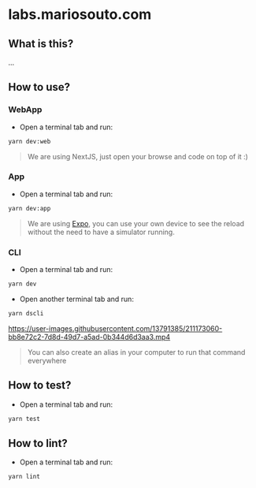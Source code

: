# labs.mariosouto.com

## What is this?

...

## How to use?

### WebApp

- Open a terminal tab and run:

```sh
yarn dev:web
```

> We are using NextJS, just open your browse and code on top of it :)

### App
- Open a terminal tab and run:
```sh
yarn dev:app
```

> We are using [Expo](https://expo.dev/home), you can use your own device to see the reload without the need to have a simulator running.

### CLI

- Open a terminal tab and run:

```sh
yarn dev
```

- Open another terminal tab and run:

```sh
yarn dscli
```

https://user-images.githubusercontent.com/13791385/211173060-bb8e72c2-7d8d-49d7-a5ad-0b344d6d3aa3.mp4

> You can also create an alias in your computer to run that command everywhere

## How to test?

- Open a terminal tab and run:

```sh
yarn test
```

## How to lint?

- Open a terminal tab and run:

```sh
yarn lint
```
